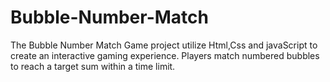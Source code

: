 # Bubble-Number-Match
The Bubble Number Match Game project utilize Html,Css and javaScript to create an interactive gaming experience. Players match numbered bubbles to reach a target sum within a time limit.
